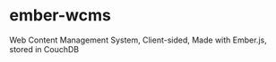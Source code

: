 ember-wcms
==========

Web Content Management System, Client-sided, Made with Ember.js, stored in CouchDB